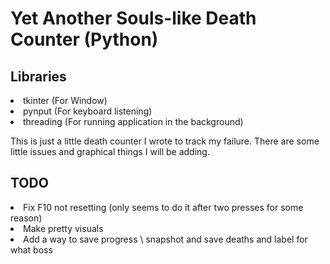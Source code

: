 <h1>Yet Another Souls-like Death Counter (Python)</h1>
<h2>Libraries</h2>
<li>tkinter (For Window)</li>
<li>pynput (For keyboard listening)</li>
<li>threading (For running application in the background)</li>

This is just a little death counter I wrote to track my failure. There are some little issues and graphical things I will be adding.

<h2>TODO</h2>
<li>Fix F10 not resetting (only seems to do it after two presses for some reason)</li>
<li>Make pretty visuals</li>
<li>Add a way to save progress \ snapshot and save deaths and label for what boss</li>